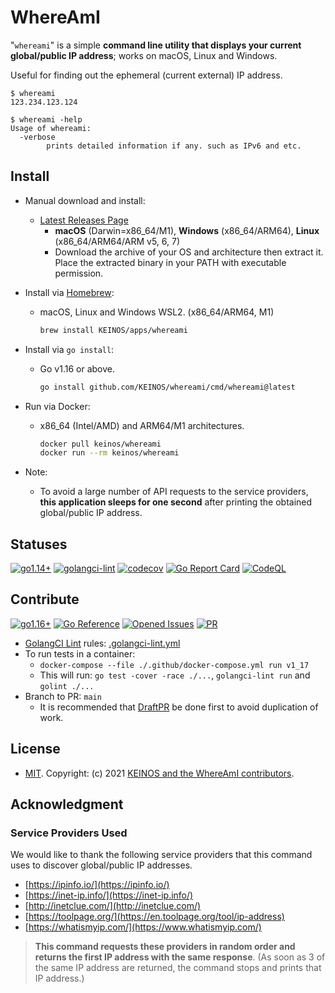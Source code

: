 # WhereAmI

"`whereami`" is a simple **command line utility that displays your current global/public IP address**; works on macOS, Linux and Windows.

Useful for finding out the ephemeral (current external) IP address.

```shellsession
$ whereami
123.234.123.124
```

```shellsession
$ whereami -help
Usage of whereami:
  -verbose
        prints detailed information if any. such as IPv6 and etc.
```

## Install

- Manual download and install:
  - [Latest Releases Page](https://github.com/KEINOS/whereami/releases/latest)
    - **macOS** (Darwin=x86_64/M1), **Windows** (x86_64/ARM64), **Linux** (x86_64/ARM64/ARM v5, 6, 7)
    - Download the archive of your OS and architecture then extract it. Place the extracted binary in your PATH with executable permission.

- Install via [Homebrew](https://brew.sh/):
  - macOS, Linux and Windows WSL2. (x86_64/ARM64, M1)

    ```bash
    brew install KEINOS/apps/whereami
    ```

- Install via `go install`:
  - Go v1.16 or above.

    ```bash
    go install github.com/KEINOS/whereami/cmd/whereami@latest
    ```

- Run via Docker:
  - x86_64 (Intel/AMD) and ARM64/M1 architectures.

    ```bash
    docker pull keinos/whereami
    docker run --rm keinos/whereami
    ```

- Note:
  - To avoid a large number of API requests to the service providers, **this application sleeps for one second** after printing the obtained global/public IP address.

## Statuses

[![go1.14+](https://github.com/KEINOS/whereami/actions/workflows/go-versions.yml/badge.svg)](https://github.com/KEINOS/whereami/actions/workflows/go-versions.yml)
[![golangci-lint](https://github.com/KEINOS/whereami/actions/workflows/golangci-lint.yml/badge.svg)](https://github.com/KEINOS/whereami/actions/workflows/golangci-lint.yml)
[![codecov](https://codecov.io/gh/KEINOS/whereami/branch/main/graph/badge.svg?token=wwZpJLfm0l)](https://codecov.io/gh/KEINOS/whereami)
[![Go Report Card](https://goreportcard.com/badge/github.com/KEINOS/dev-go)](https://goreportcard.com/report/github.com/KEINOS/dev-go)
[![CodeQL](https://github.com/KEINOS/whereami/actions/workflows/codeQL-analysis.yml/badge.svg)](https://github.com/KEINOS/whereami/actions/workflows/codeQL-analysis.yml)

## Contribute

[![go1.16+](https://img.shields.io/badge/Go-1.16+-blue?logo=go)](https://github.com/KEINOS/whereami/actions/workflows/go-versions.yml "Supported versions")
[![Go Reference](https://pkg.go.dev/badge/github.com/KEINOS/whereami.svg)](https://pkg.go.dev/github.com/KEINOS/whereami/ "View document")
[![Opened Issues](https://img.shields.io/github/issues/KEINOS/whereami?color=lightblue&logo=github)](https://github.com/KEINOS/whereami/issues "opened issues")
[![PR](https://img.shields.io/github/issues-pr/KEINOS/whereami?color=lightblue&logo=github)](https://github.com/KEINOS/whereami/pulls "Pull Requests")

- [GolangCI Lint](https://golangci-lint.run/) rules: [.golangci-lint.yml](https://github.com/KEINOS/whereami/blob/main/.golangci.yml)
- To run tests in a container:
  - `docker-compose --file ./.github/docker-compose.yml run v1_17`
  - This will run: `go test -cover -race ./...`, `golangci-lint run` and `golint ./...`
- Branch to PR: `main`
  - It is recommended that [DraftPR](https://github.blog/2019-02-14-introducing-draft-pull-requests/) be done first to avoid duplication of work.

## License

- [MIT](https://github.com/KEINOS/whereami/blob/main/LICENSE). Copyright: (c) 2021 [KEINOS and the WhereAmI contributors](https://github.com/KEINOS/whereami/graphs/contributors).

## Acknowledgment

### Service Providers Used

We would like to thank the following service providers that this command uses to discover global/public IP addresses.

- [https://ipinfo.io/](https://ipinfo.io/)
- [https://inet-ip.info/](https://inet-ip.info/)
- [http://inetclue.com/](http://inetclue.com/)
- [https://toolpage.org/](https://en.toolpage.org/tool/ip-address)
- [https://whatismyip.com/](https://www.whatismyip.com/)

> **This command requests these providers in random order and returns the first IP address with the same response**. (As soon as 3 of the same IP address are returned, the command stops and prints that IP address.)
